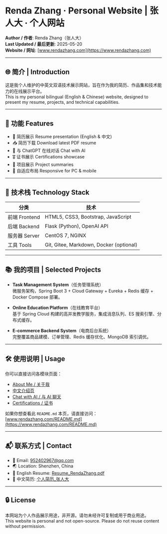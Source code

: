 # Renda Zhang · Personal Website | 张人大 · 个人网站

**Author / 作者**: Renda Zhang（张人大）  
**Last Updated / 最后更新**: 2025-05-20  
**Website / 网址**: [www.rendazhang.com](https://www.rendazhang.com)

---

## 🌐 简介 | Introduction

这是我个人维护的中英文双语技术展示网站，旨在作为我的简历、作品集和技术能力的在线展示平台。  
This is my personal bilingual (English & Chinese) website, designed to present my resume, projects, and technical capabilities.

---

## 📌 功能 Features

- 📝 简历展示 Resume presentation (English & 中文)
- 📥 简历下载 Download latest PDF resume
- 💬 与 ChatGPT 在线对话 Chat with AI
- 🎖️ 证书展示 Certifications showcase
- 📂 项目展示 Project summaries
- 📱 自适应布局 Responsive for PC & mobile

---

## 🧠 技术栈 Technology Stack

| 分类 | 技术 |
|------|------|
| 前端 Frontend | HTML5, CSS3, Bootstrap, JavaScript |
| 后端 Backend | Flask (Python), OpenAI API |
| 服务器 Server | CentOS 7, NGINX |
| 工具 Tools | Git, Gitee, Markdown, Docker (optional) |

---

## 📚 我的项目 | Selected Projects

- **Task Management System**（任务管理系统）  
  微服务架构，Spring Boot 3 + Cloud Gateway + Eureka + Redis 缓存 + Docker Compose 部署。

- **Online Education Platform**（在线教育平台）  
  基于 Spring Cloud 构建的高并发教学服务，集成消息队列、ES 搜索引擎、分布式缓存。

- **E-commerce Backend System**（电商后台系统）  
  完整覆盖商品建模、订单管理、Redis 缓存优化、MongoDB 索引调优。

---

## 🛠️ 使用说明 | Usage

你可以直接访问各模块页面：
- [About Me / 关于我](https://www.rendazhang.com/index_english.html)
- [中文介绍页](https://www.rendazhang.com/index_chinese.html)
- [Chat with AI / 与 AI 聊天](https://www.rendazhang.com/chat.html)
- [Certifications / 证书](https://www.rendazhang.com/certifications.html)

如果你想查看此 `README.md` 本页，请直接访问：  
[www.rendazhang.com/README.md](https://www.rendazhang.com/README.md)

---

## 📬 联系方式 | Contact

- 📧 Email: [952402967@qq.com](mailto:952402967@qq.com)
- 🌏 Location: Shenzhen, China
- 📄 English Resume: [Resume_RendaZhang.pdf](https://www.rendazhang.com/images/Resume_RendaZhang.pdf)
- 📄 中文简历: [个人简历_张人大](https://www.rendazhang.com/images/个人简历_张人大.pdf)

---

## 🔒 License

本网站为个人作品展示用途，非开源。请勿未经许可复制或用于商业用途。  
This website is personal and not open-source. Please do not reuse content without permission.
